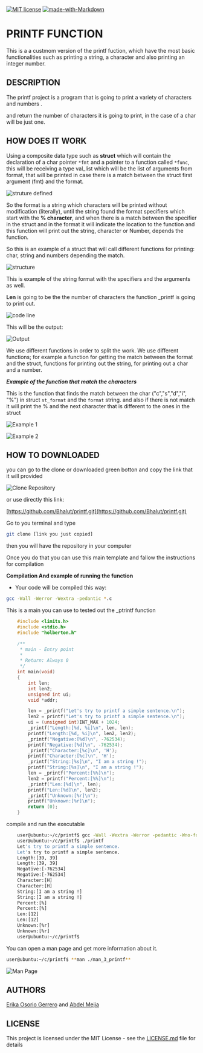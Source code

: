 [![MIT license](https://img.shields.io/github/license/bhalut/Tropical-Puzzle.svg)](https://github.com/Bhalut/Tropical-Puzzle/blob/master/LICENSE)
[![made-with-Markdown](https://img.shields.io/badge/Made%20with-Markdown-1f425f.svg)](http://commonmark.org)

# PRINTF FUNCTION

This is a a custmom version of the printf fuction, which have the most basic functionalities such as printing a string, a character and also printing an integer number.

## DESCRIPTION

The printf project is a program that is going to print a variety of characters and numbers .

and return the number of characters it is going to print, in the case of a char will be just one.

## HOW DOES IT WORK

Using a composite data type such as **struct** which will contain the declaration of a char pointer `*fmt` and a pointer to a function called `*func`, this will be receiving a type val_list which will be the list of arguments from format, that will be printed in case there is a match between the struct first argument (fmt) and the format.

![struture defined](https://i.imgur.com/yp02tVM.png)

So the format is a string which characters will be printed without modification (literally), until the string found the format specifiers which start with the **% character**, and when there is a match between the specifier in the struct and in the format it will indicate the location to the function and this function will print out the string, character or Number, depends the function.

So this is an example of a struct that will call different functions for printing: char, string and numbers depending the match.

![structure](https://i.imgur.com/8xRWeEn.png)

This is example of the string format with the specifiers and the arguments as well.

**Len** is going to be the the number of characters the function _printf is going to print out. 

![code line](https://i.imgur.com/FwfNlEz.png)

This will be the output:

![Output](https://i.imgur.com/Ub9jFY5.png)

We use different functions in order to split the work. We use different functions; for example a function for getting the match between the format and the struct, functions for printing out the string, for printing out a char and a number.

***Example of the function that match the characters***

This is the function that finds the match between the char ("c","s","d","i", "%") in struct `st_format` and the `format` string. and also if there is not match it will print the % and the next character that is different to the ones in the struct

![Example 1](https://i.imgur.com/ZcFOBfA.png)

![Example 2](https://i.imgur.com/gcLsMpq.png)

## HOW TO DOWNLOADED

you can go to the clone or downloaded green botton and copy the link that it will provided

![Clone Repository](https://i.imgur.com/5PrtuPG.png)

or use directly this link:

[https://github.com/Bhalut/printf.git](https://github.com/Bhalut/printf.git)

Go to you terminal and type
```Bash
git clone [link you just copied]
```
then you will have the repository in your computer

Once you do that you can use this main template and fallow the instructions for compilation

**Compilation And example of running the function**

- Your code will be compiled this way:

```Bash
gcc -Wall -Werror -Wextra -pedantic *.c
```

This is a main you can use to tested out the _ptrintf function

```C
    #include <limits.h>
    #include <stdio.h>
    #include "holberton.h"

    /**
     * main - Entry point
     *
     * Return: Always 0
     */
    int main(void)
    {
        int len;
        int len2;
        unsigned int ui;
        void *addr;

        len = _printf("Let's try to printf a simple sentence.\n");
        len2 = printf("Let's try to printf a simple sentence.\n");
        ui = (unsigned int)INT_MAX + 1024;
        _printf("Length:[%d, %i]\n", len, len);
        printf("Length:[%d, %i]\n", len2, len2);
        _printf("Negative:[%d]\n", -762534);
        printf("Negative:[%d]\n", -762534);
        _printf("Character:[%c]\n", 'H');
        printf("Character:[%c]\n", 'H');
        _printf("String:[%s]\n", "I am a string !");
        printf("String:[%s]\n", "I am a string !");
        len = _printf("Percent:[%%]\n");
        len2 = printf("Percent:[%%]\n");
        _printf("Len:[%d]\n", len);
        printf("Len:[%d]\n", len2);
        _printf("Unknown:[%r]\n");
        printf("Unknown:[%r]\n");
        return (0);
    }
```
compile and run the executable

```Bash
    user@ubuntu:~/c/printf$ gcc -Wall -Wextra -Werror -pedantic -Wno-format *.c
    user@ubuntu:~/c/printf$ ./printf
    Let's try to printf a simple sentence.
    Let's try to printf a simple sentence.
    Length:[39, 39]
    Length:[39, 39]
    Negative:[-762534]
    Negative:[-762534]
    Character:[H]
    Character:[H]
    String:[I am a string !]
    String:[I am a string !]
    Percent:[%]
    Percent:[%]
    Len:[12]
    Len:[12]
    Unknown:[%r]
    Unknown:[%r]
    user@ubuntu:~/c/printf$
```

You can open a man page and get more information about it.

```Bash
user@ubuntu:~/c/printf$ **man ./man_3_printf**
```
![Man Page](https://i.imgur.com/FleDcIu.png)

## AUTHORS

[Erika Osorio Gerrero](https://github.com/erikaosgue) and [Abdel Mejia](https://github.com/bhalut)

## LICENSE

This project is licensed under the MIT License - see the [LICENSE.md](LICENSE.md) file for details